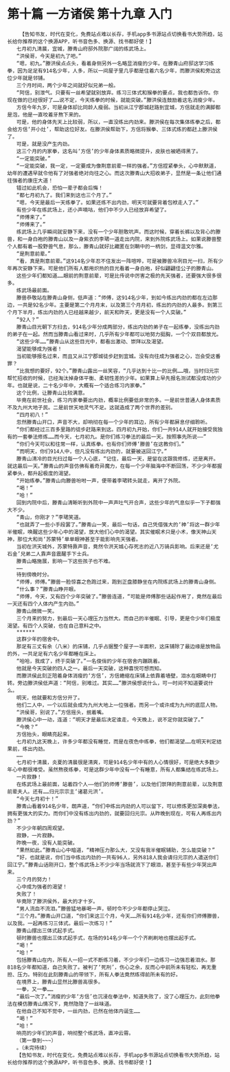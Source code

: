 # 第十篇 一方诸侯 第十九章 入门
        【告知书友，时代在变化，免费站点难以长存，手机app多书源站点切换看书大势所趋，站长给你推荐的这个换源APP，听书音色多、换源、找书都好使！】
       七月初九清晨，宜城，滕青山府邸外院那广阔的练武场上。
       “洪侯哥，今天是初九了吧。”
       “嗯，初九。”滕洪侯点点头，看着身侧另外一名略显消瘦的少年。在滕青山府邸这学习练拳，因为足足有914名少年，人多，所以一间屋子里几乎都是住着六名少年，而滕洪侯和旁边这位少年就是邻铺。
       三个月时间，两个少年之间就好似兄弟一般。
       “阿信，别泄气。只要有一丝希望就别放弃。练习三体式和猴拳的要点，我也都告诉你。你现在做的已经很好了……说不定，今天练拳的时候，就能突破。”滕洪侯连鼓励着这名消瘦少年。
       方信今年九岁，可是身体却比同龄人瘦弱。当初从江宁郡城赶路到宜城，方信就走的满脚都是泡，他是一直咬着牙熬下来的。
       可是，他的身体先天上比较弱，所以，一直没练出内劲来。滕洪侯在每次集体练拳之后，都会给方信‘开小灶’，帮助这位好友。在滕洪侯帮助下，方信将猴拳、三体式练的都赶上滕洪侯了。
       可是，就是没产生内劲。
       这三个月的内家拳，这名叫‘方信’的少年身体素质略微提升，皮肤也被晒得黑了。
       “一定能突破。”
       “一定能突破，我一定，一定要成为像荆意前辈一样的强者。”方信捏紧拳头，心中默默道，幼年的遭遇早就令他有了对强者绝对向往之心。而这次滕青山大招收弟子，显然是一条让他们通往强者的康庄大道！
       错过如此机会，恐怕一辈子都会后悔！
       “都七月初九了。我们来到这也三个月了。”
       “嗯，今天是最后一天练拳了。如果还练不出内劲，明天可就要背着包袱走人了。”
       有些少年在练武场上，还小声嘀咕，他们中不少人已经放弃希望了。
       “师傅来了。”
       “师傅来了。”
       练武场上几乎瞬间就安静下来，没有一个少年胆敢吭声。而这时候，穿着长裤以及背心的滕兽，和一身白袍的滕青山以及一身紫衣的李珺一道走出内院，来到外院练武场上。如果说滕兽整个人都有着一股野兽气息，那么，滕青山就好比藏匿在剑鞘中的一柄剑，显得温文尔雅。
       “是荆意前辈。”
       “看，真是荆意前辈。”这914名少年忍不住发出一阵喧哗，可是被滕兽冷冽目光一扫，所有少年再次安静下来。可是他们所有人都用炽热的目光看着一身白袍，好似翩翩佳公子的滕青山。
       这些少年们都知道……眼前的荆意前辈，可是比传说中厉害之极的先天强者，还要强大很多很多。
       练武场最前面。
       滕兽恭敬站在滕青山身侧，低声道：“师傅，这914名少年，到如今练出内劲的都在左边那边，一共是92名少年。主要是第二个月月末，以及第三个月月初，练出的内劲的人最多。到第三个月下半月，练出内劲的人已经越来越少，前天和昨天，更是没有一个人突破。”
       “92人？”
       滕青山目光朝下方扫去，914名少年分成两部分，练出内劲的弟子在一起练拳，没练出内劲的弟子在一起。然而当滕青山看过来时，几乎所有少年都可以地努力挺胸，一个个双目都放光。
       “这些少年……”滕青山从这些目光中，都看出激动、崇拜以及渴望。
       渴望能够成为强者！
       当初能够报名过来，而且又从江宁郡城徒步赶到宜城。没有向往成为强者之心，岂会受这番罪？
       “比我想的要好，92个。”滕青山露出一丝笑容，“几乎达到十比一的比例……哦，当时归元宗帮忙招收的时候，已经淘汰掉身体平衡、柔韧性差的少年。如果算上早先报名测试都没成功的少年。也就是说，二十名少年中，大概有一个适合练习内家拳。”
       这个比例，让滕青山比较满意。
       毕竟在前世社会，练习内家拳要出内劲，概率比例要低非常的多。一是前世普通人身体素质不及九州大地子民。二是前世天地灵气不足。这就造成了两个世界的差别。
       “四月初八！”
       忽然滕青山开口，声音不大，却响彻在每一个少年的耳边，所有少年都屏息仔细聆听。
       “你们都经过三百多里路的徒步赶路来到这。四月初九开始，你们一共914人就开始接受我独有的一套拳法修炼……而今天，七月初九。是你们练习拳法的最后一天。按照事先所说——”
       “你们今天可以和往常一样，认真练拳。也有你们师傅‘滕兽’在这教你们。”
       “而明天，你们914人中，但凡没有练出内劲的，就要被送回江宁。”
       滕青山清冷的目光扫过每一个人心底，“记住，最后一天，是留在这跟我修炼，还是离开。就这最后一天。”滕青山的声音仿佛有着奇异魔力，在每一个少年脑海中不断回荡，不少少年都握紧拳头，都升起极度的渴望。
       “开始练拳。”滕青山向滕兽吩咐一声，便带着李珺转头就走，离开了外院。
       “喝！”
       “哈！”
       回到内院中后，滕青山清晰听到外院中一声声吐气开合声，这些少年的气息似乎一下子都强大不少。
       “青山，你刚才？”李珺笑道。
       “也就弄了一些小手段罢了。”滕青山一笑，最后一句话，自己凭借强大的‘神’将这一群少年半催眠，唤醒这些少年心中的渴望，放大他们心中的渴望。其实催眠术只是小术，像天神山天神，那位大和尚‘苏蒙特’单单眼神甚至于能影响先天强者。
       当初在洪天城外，苏蒙特靠声音，竟然令洪天城心存死志的近八万骑兵影响。后来还是‘尤石金’兄弟二人靠声音震醒手下士兵。
       滕青山略施展，影响一下这些孩子也不难。
       ……
       待到傍晚时分。
       “师傅，师傅。”滕兽一脸惊喜之色跑过来，跑到正盘膝静坐在内院练武场上的滕青山身侧。
       “什么事？”滕青山睁开眼。
       “师傅，今天，又有四个少年突破了。”滕兽连道，“可能是师傅那些话起作用了，竟然在最后一天还有四个人体内产生内劲。”
       滕青山微微一笑。
       三个月来的努力，到最后一天心理压力当然大。而自己的半催眠、引导，更是令少年们极度渴望。有四个人突破，也在自己意料之中。
       ******
       这群少年的宿舍中。
       那足有三丈有余（八米）的床铺，几乎占据整个屋子一半面积，这床铺除了最边缘是放物品的外，一共足足有六名少年都睡在床上。
       “哈哈，我成了，终于突破了。”一名俊俏的少年在宿舍内蹦跳着。
       他就是今天突破的四人之一。最后一天突破，这种喜悦可想而知。
       而滕洪侯此刻正陪着身体消瘦的‘方信’，方信蜷缩在床铺上依靠着墙壁，泪水在眼睛中打转。旁边滕洪侯低声道：“阿信，别难过。其实……”滕洪侯想说什么，可一时间不知道要说什么。
       明天，他就要和方信分开了。
       他们二人中，一个以后就会成为九州大地上一位强者。而另一个或许成为九州的底层人物。
       “洪侯哥，别说了。”方信摇头，抿着嘴。
       滕洪侯心中一动，连道：“明天才是最后决定谁走，今天晚上，说不定你就突破了。”
       “今晚？”
       方信抬头，眼睛亮起来。
       七月初九这天晚上，许多少年都没有睡觉，而是在夜色中练拳，他们都渴望……在明天判定结果前，练出内劲。
       ……
       七月初十清晨，炎夏的清晨很是清爽，可是914名少年中有的人心情很好，可是绝大多数少年心中都很难受。虽然熬夜练拳，可是这群少年中没有一个有睡意，所有人都集结在练武场上。
       一片寂静！
       在练武场上最前面，站着四个人——他们的师傅‘滕兽’，以及他们崇拜的荆意前辈，以及荆意前辈夫人。还有……归元宗宗主‘诸葛元洪’。
       “今天七月初十！”
       滕青山看着914名少年，朗声道，“你们中练出内劲的人可以留下，可以修炼更加深奥拳法，拥有更强大的实力。而你们中没有练出内劲的，就要回归元宗。从昨晚到现在，可有人再练出内劲？”
       不少少年朝四周观望。
       寂静，一片寂静。
       昨晚一夜，没有人能突破。
       “果然如此。”滕青山心中暗道，“精神压力那么大，又没有我半催眠辅助，怎么能突破？”
       “好，也就是说，你们当中练出内劲的一共有96人，另外818人我会请归元宗的人遣送你们回江宁。”滕青山话刚开口，整个练武场上不少少年当场就流下了眼泪，甚至于有些少年哭出声来。
       三个月的努力！
       心中成为强者的渴望！
       失败了！
       毕竟除了滕洪侯外，最大的才十岁。
       “男人流血不流泪。”滕兽猛地暴喝一声，顿时令不少少年都停止哭泣。
       “三个月。”滕青山开口道，“你们来这三个月，今天……所有914名少年，还有你们师傅滕兽，以及我。一起再练习三体式。最后一次练习！”
       滕青山摆出三体式起手式。
       顿时滕兽也摆出三体式起手式，在场的914名少年一个个齐刷刷地也摆出起手式。
       “喝！”
       “哈！”
       包括滕青山在内，所有人一招一式不断练习着，不少少年们一边练习一边强忍着泪水。那818名少年都知道，自己失败了。被判了‘死刑’，伤心之余，反而心中前所未有轻松，再无重担、压力。特别在此刻滕青山的带领下，所有人拳法竟然练得前所未有的好。
       在境界上，滕青山显然比滕兽高很多。
       一拳，又一拳……
       “最后一次了。”消瘦的少年‘方信’也沉浸在拳法中，知道失败了，没了心理压力，此刻他拳法在模仿滕青山情况下，竟然隐隐了一丝味道。
       在他自己不知不觉中，一丝内劲，已然在他体内诞生……
       “喝！”
       “哈！”
       响亮的少年们的声音，响彻整个练武场，直冲云霄。
       （第一章到~~~）
       。（未完待续）
       【告知书友，时代在变化，免费站点难以长存，手机app多书源站点切换看书大势所趋，站长给你推荐的这个换源APP，听书音色多、换源、找书都好使！】